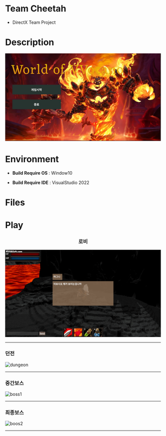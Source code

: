 # Team Cheetah
  * DirectX Team Project
#  Description
 ![예시](Resources/intro/main.png)
# Environment
 * **Build Require OS** : Window10

 * **Build Require IDE** : VisualStudio 2022

# Files

# Play
### <p align="center">로비 </p>
![Lobby](Resources/intro/loby.gif)
***
### 던전
![dungeon](Resources/intro/dungeon.gif)
***
### 중간보스
![boss1](Resources/intro/mid.gif)
***
### 최종보스
![boos2](Resources/intro/boss.gif)
***
